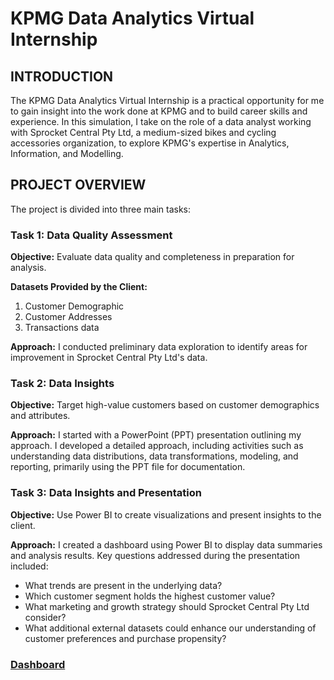 # KPMG Data Analytics Virtual Internship


## INTRODUCTION
The KPMG Data Analytics Virtual Internship is a practical opportunity for me to gain insight into the work done at KPMG and to build career skills and experience. In this simulation, I take on the role of a data analyst working with Sprocket Central Pty Ltd, a medium-sized bikes and cycling accessories organization, to explore KPMG's expertise in Analytics, Information, and Modelling.

## PROJECT OVERVIEW
The project is divided into three main tasks:

### Task 1: Data Quality Assessment
**Objective:** Evaluate data quality and completeness in preparation for analysis.

**Datasets Provided by the Client:**
1. Customer Demographic
2. Customer Addresses
3. Transactions data

**Approach:**
I conducted preliminary data exploration to identify areas for improvement in Sprocket Central Pty Ltd's data.

### Task 2: Data Insights
**Objective:** Target high-value customers based on customer demographics and attributes.

**Approach:**
I started with a PowerPoint (PPT) presentation outlining my approach.
I developed a detailed approach, including activities such as understanding data distributions, data transformations, modeling, and reporting, primarily using the PPT file for documentation.

### Task 3: Data Insights and Presentation
**Objective:** Use Power BI to create visualizations and present insights to the client.

**Approach:**
I created a dashboard using Power BI to display data summaries and analysis results.
Key questions addressed during the presentation included:
- What trends are present in the underlying data?
- Which customer segment holds the highest customer value?
- What marketing and growth strategy should Sprocket Central Pty Ltd consider?
- What additional external datasets could enhance our understanding of customer preferences and purchase propensity?

### [Dashboard](https://github.com/dabakmoh/KPMG-Project/blob/main/kpmg-.pbix)
